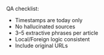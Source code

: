 
QA checklist:
- Timestamps are today only
- No hallucinated sources
- 3–5 extractive phrases per article
- Local/Foreign logic consistent
- Include original URLs
